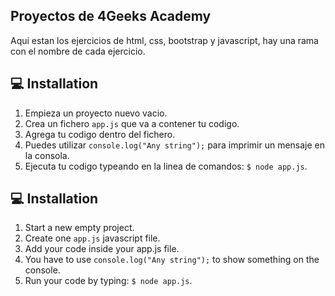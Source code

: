## Proyectos de 4Geeks Academy  

Aqui estan los ejercicios de html, css, bootstrap y javascript, hay una rama con el nombre de cada ejercicio. 

## 💻 Installation

1. Empieza un proyecto nuevo vacio.
2. Crea un fichero `app.js` que va a contener tu codigo.
3. Agrega tu codigo dentro del fichero.
4. Puedes utilizar `console.log("Any string");` para imprimir un mensaje en la consola.
5. Ejecuta tu codigo typeando en la linea de comandos: `$ node app.js`.

## 💻 Installation

1. Start a new empty project.
2. Create one `app.js` javascript file.
3. Add your code inside your app.js file.
4. You have to use `console.log("Any string");` to show something on the console.
5. Run your code by typing: `$ node app.js`.